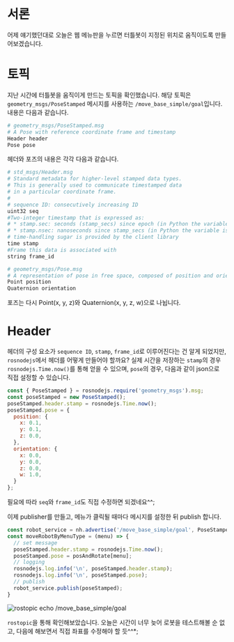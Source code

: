 # 서론
어제 얘기했던대로 오늘은 웹 메뉴판을 누르면 터틀봇이 지정된 위치로 움직이도록 만들어보겠습니다.

# 토픽
지난 시간에 터틀봇을 움직이게 만드는 토픽을 확인했습니다. 해당 토픽은 `geometry_msgs/PoseStamped` 메시지를 사용하는 `/move_base_simple/goal`입니다. 내용은 다음과 같습니다.

```py
# geometry_msgs/PoseStamped.msg
# A Pose with reference coordinate frame and timestamp
Header header
Pose pose
```

헤더와 포즈의 내용은 각각 다음과 같습니다.

```py
# std_msgs/Header.msg
# Standard metadata for higher-level stamped data types.
# This is generally used to communicate timestamped data 
# in a particular coordinate frame.
# 
# sequence ID: consecutively increasing ID 
uint32 seq
#Two-integer timestamp that is expressed as:
# * stamp.sec: seconds (stamp_secs) since epoch (in Python the variable is called 'secs')
# * stamp.nsec: nanoseconds since stamp_secs (in Python the variable is called 'nsecs')
# time-handling sugar is provided by the client library
time stamp
#Frame this data is associated with
string frame_id
```

```py
# geometry_msgs/Pose.msg
# A representation of pose in free space, composed of position and orientation. 
Point position
Quaternion orientation
```

포즈는 다시 Point(x, y, z)와 Quaternion(x, y, z, w)으로 나뉩니다.

# Header
헤더의 구성 요소가 `sequence ID`, `stamp`, `frame_id`로 이루어진다는 건 알게 되었지만, `rosnodejs`에서 헤더를 어떻게 만들어야 할까요? 실제 시간을 저장하는 `stamp`의 경우 `rosnodejs.Time.now()`를 통해 얻을 수 있으며, `pose`의 경우, 다음과 같이 json으로 직접 설정할 수 있습니다.

```js
const { PoseStamped } = rosnodejs.require('geometry_msgs').msg;
const poseStamped = new PoseStamped();
poseStamped.header.stamp = rosnodejs.Time.now();
poseStamped.pose = {
  position: {
    x: 0.1,
    y: 0.1,
    z: 0.0,
  }, 
  orientation: {
    x: 0.0,
    y: 0.0,
    z: 0.0,
    w: 1.0,
  }
};
```

필요에 따라 `seq`와 `frame_id`도 직접 수정하면 되겠네요^^;

이제 publisher를 만들고, 메뉴가 클릭될 때마다 메시지를 설정한 뒤 publish 합니다.

```js
const robot_service = nh.advertise('/move_base_simple/goal', PoseStamped);
const moveRobotByMenuType = (menu) => {
  // set message
  poseStamped.header.stamp = rosnodejs.Time.now();
  poseStamped.pose = posAndRotate[menu];
  // logging
  rosnodejs.log.info('\n', poseStamped.header.stamp);
  rosnodejs.log.info('\n', poseStamped.pose);
  // publish
  robot_service.publish(poseStamped);
}
```

![rostopic echo /move_base_simple/goal](https://img1.daumcdn.net/thumb/R1280x0/?scode=mtistory2&fname=https%3A%2F%2Fblog.kakaocdn.net%2Fdn%2FcoT4Jo%2FbtqGetUW9vg%2FSAghHwp13iX8daC2KlZDjk%2Fimg.png)

`rostopic`을 통해 확인해보았습니다. 오늘은 시간이 너무 늦어 로봇을 테스트해볼 순 없고, 다음에 해보면서 직접 좌표를 수정해야 할 듯^^*;